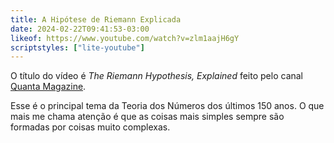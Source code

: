 ```yaml
---
title: A Hipótese de Riemann Explicada
date: 2024-02-22T09:41:53-03:00
likeof: https://www.youtube.com/watch?v=zlm1aajH6gY
scriptstyles: ["lite-youtube"]
---
```


<lite-youtube videoid="zlm1aajH6gY"></lite-youtube>

O título do vídeo é _The Riemann Hypothesis, Explained_ feito pelo canal [Quanta Magazine](https://www.youtube.com/@QuantaScienceChannel).

Esse é o principal tema da Teoria dos Números dos últimos 150 anos. O que mais me chama atenção é que as coisas mais simples sempre são formadas por coisas muito complexas.
